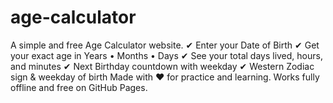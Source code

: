 # age-calculator
A simple and free Age Calculator website.   ✔ Enter your Date of Birth   ✔ Get your exact age in Years • Months • Days   ✔ See your total days lived, hours, and minutes   ✔ Next Birthday countdown with weekday   ✔ Western Zodiac sign &amp; weekday of birth    Made with ❤ for practice and learning. Works fully offline and free on GitHub Pages.
